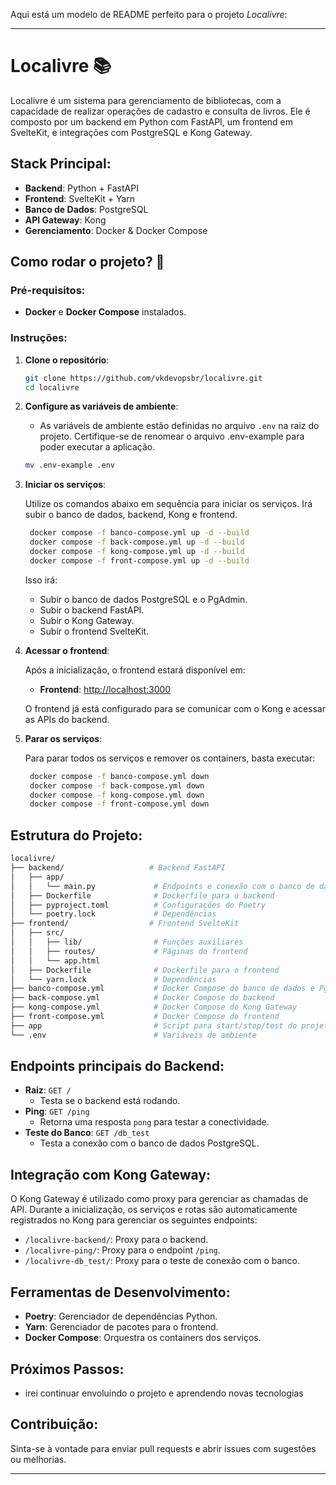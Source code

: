 Aqui está um modelo de README perfeito para o projeto *Localivre*:

---

# Localivre 📚

Localivre é um sistema para gerenciamento de bibliotecas, com a capacidade de realizar operações de cadastro e consulta de livros. Ele é composto por um backend em Python com FastAPI, um frontend em SvelteKit, e integrações com PostgreSQL e Kong Gateway.

## Stack Principal:

- **Backend**: Python + FastAPI
- **Frontend**: SvelteKit + Yarn
- **Banco de Dados**: PostgreSQL
- **API Gateway**: Kong
- **Gerenciamento**: Docker & Docker Compose

## Como rodar o projeto? 🚀

### Pré-requisitos:
- **Docker** e **Docker Compose** instalados.

### Instruções:

1. **Clone o repositório**:

   ```bash
   git clone https://github.com/vkdevopsbr/localivre.git
   cd localivre
   ```

2. **Configure as variáveis de ambiente**:
   - As variáveis de ambiente estão definidas no arquivo `.env` na raiz do projeto. Certifique-se de renomear o arquivo .env-example para poder executar a aplicação.

   ```bash
   mv .env-example .env
   ```

3. **Iniciar os serviços**:

   Utilize os comandos abaixo em sequência para iniciar os serviços. Irá subir o banco de dados, backend, Kong e frontend.

   ```bash
    docker compose -f banco-compose.yml up -d --build
    docker compose -f back-compose.yml up -d --build
    docker compose -f kong-compose.yml up -d --build
    docker compose -f front-compose.yml up -d --build
   ```

   Isso irá:
   - Subir o banco de dados PostgreSQL e o PgAdmin.
   - Subir o backend FastAPI.
   - Subir o Kong Gateway.
   - Subir o frontend SvelteKit.

4. **Acessar o frontend**:

   Após a inicialização, o frontend estará disponível em:
   - **Frontend**: [http://localhost:3000](http://localhost:3000)

   O frontend já está configurado para se comunicar com o Kong e acessar as APIs do backend.

5. **Parar os serviços**:

   Para parar todos os serviços e remover os containers, basta executar:

   ```bash
    docker compose -f banco-compose.yml down
    docker compose -f back-compose.yml down
    docker compose -f kong-compose.yml down
    docker compose -f front-compose.yml down
   ```

## Estrutura do Projeto:

```bash
localivre/
├── backend/                   # Backend FastAPI
│   ├── app/
│   │   └── main.py             # Endpoints e conexão com o banco de dados
│   ├── Dockerfile              # Dockerfile para o backend
│   ├── pyproject.toml          # Configurações do Poetry
│   └── poetry.lock             # Dependências
├── frontend/                  # Frontend SvelteKit
│   ├── src/
│   │   ├── lib/                # Funções auxiliares
│   │   ├── routes/             # Páginas do frontend
│   │   └── app.html
│   ├── Dockerfile              # Dockerfile para o frontend
│   └── yarn.lock               # Dependências
├── banco-compose.yml           # Docker Compose do banco de dados e PgAdmin
├── back-compose.yml            # Docker Compose do backend
├── kong-compose.yml            # Docker Compose do Kong Gateway
├── front-compose.yml           # Docker Compose do frontend
├── app                         # Script para start/stop/test do projeto
└── .env                        # Variáveis de ambiente
```

## Endpoints principais do Backend:

- **Raiz**: `GET /`
  - Testa se o backend está rodando.
- **Ping**: `GET /ping`
  - Retorna uma resposta `pong` para testar a conectividade.
- **Teste do Banco**: `GET /db_test`
  - Testa a conexão com o banco de dados PostgreSQL.

## Integração com Kong Gateway:

O Kong Gateway é utilizado como proxy para gerenciar as chamadas de API. Durante a inicialização, os serviços e rotas são automaticamente registrados no Kong para gerenciar os seguintes endpoints:

- `/localivre-backend/`: Proxy para o backend.
- `/localivre-ping/`: Proxy para o endpoint `/ping`.
- `/localivre-db_test/`: Proxy para o teste de conexão com o banco.

## Ferramentas de Desenvolvimento:

- **Poetry**: Gerenciador de dependências Python.
- **Yarn**: Gerenciador de pacotes para o frontend.
- **Docker Compose**: Orquestra os containers dos serviços.

## Próximos Passos:

- irei continuar envoluindo o projeto e aprendendo novas tecnologias

## Contribuição:

Sinta-se à vontade para enviar pull requests e abrir issues com sugestões ou melhorias.

---